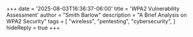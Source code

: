 +++
date = '2025-08-03T16:36:37-06:00'
title = 'WPA2 Vulnerability Assessment'
author = "Smith Barlow"
description = "A Brief Analysis on WPA2 Security"
tags = [
"wireless",
"pentesting",
"cybersecurity",
]
hideReply = true
+++

